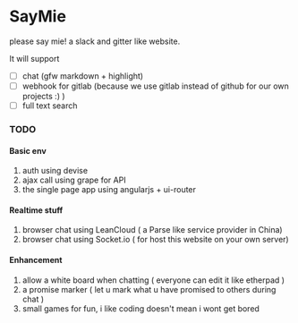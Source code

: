# SayMie

please say mie! a slack and gitter like website.

It will support

- [ ] chat (gfw markdown + highlight)
- [ ] webhook for gitlab (because we use gitlab instead of github for our own projects :) )
- [ ] full text search

### TODO

#### Basic env

1. auth using devise
2. ajax call using grape for API
3. the single page app using angularjs + ui-router


#### Realtime stuff

1. browser chat using LeanCloud ( a Parse like service provider in China)
2. browser chat using Socket.io ( for host this website on your own server)

#### Enhancement

1. allow a white board when chatting ( everyone can edit it like etherpad )
2. a promise marker ( let u mark what u have promised to others during chat )
3. small games for fun, i like coding doesn't mean i wont get bored